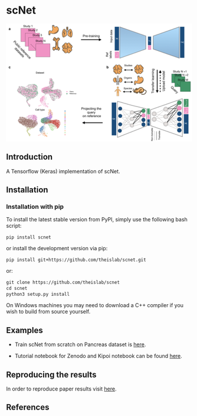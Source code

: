 # scNet

<img align="center" src="./sketch.png?raw=true">

## Introduction
A Tensorflow (Keras) implementation of scNet. 

## Installation

### Installation with pip
To install the latest stable version from PyPI, simply use the following bash script:

```shell script
pip install scnet
```

or install the development version via pip:

```shell script
pip install git+https://github.com/theislab/scnet.git
```

or: 
```shell script
git clone https://github.com/theislab/scnet
cd scnet
python3 setup.py install
```

On Windows machines you may need to download a C++ compiler if you wish to build from source yourself.

## Examples

* Train scNet from scratch on Pancreas dataset is [here]().

* Tutorial notebook for Zenodo and Kipoi notebook can be found [here](). 

## Reproducing the results

In order to reproduce paper results visit [here]().

## References
